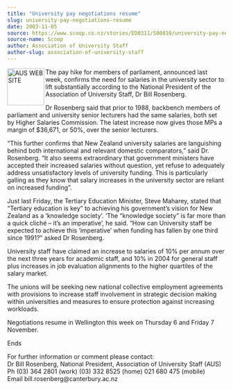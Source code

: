 ```yaml
---
title: "University pay negotiations resume"
slug: university-pay-negotiations-resume
date: 2003-11-05
source: https://www.scoop.co.nz/stories/ED0311/S00010/university-pay-negotiations-resume.htm
source-name: Scoop
author: Association of University Staff
author-slug: association-of-university-staff
---
```


<p><img align="left" width="85" height="85" src="http://www.aus.ac.nz/pictures/logo.gif" alt="AUS WEB SITE" border="0">The pay hike for members of
parliament, announced last week, confirms the need for
salaries in the university sector to lift substantially
according to the National President of the Association of
University Staff, Dr Bill Rosenberg.</p>

<p>Dr Rosenberg said
that prior to 1988, backbench members of parliament and
university senior lecturers had the same salaries, both set
by Higher Salaries Commission. The latest increase now gives
those MPs a margin of $36,671, or 50%, over the senior
lecturers.</p>

<p>“This further confirms that New Zealand
university salaries are languishing behind both
international and relevant domestic comparators,” said Dr.
Rosenberg. “It also seems extraordinary that government
ministers have accepted their increased salaries without
question, yet refuse to adequately address unsatisfactory
levels of university funding. This is particularly galling
as they know that salary increases in the university sector
are reliant on increased funding”.<p>

<p>Just last Friday, the
Tertiary Education Minister, Steve Maharey, stated that
“Tertiary education is key” to achieving his government’s
vision for New Zealand as a ‘knowledge society’. ‘The
“knowledge society” is far more than a quick cliché – it’s
an imperative’, he said. “How can University staff be
expected to achieve this ‘imperative’ when funding has
fallen by one third since 1991?” asked Dr
Rosenberg.<p>
<p>University staff have claimed an increase to
salaries of 10% per annum over the next three years for
academic staff, and 10% in 2004 for general staff plus
increases in job evaluation alignments to the higher
quartiles of the salary market.</p>

<p>The unions will be seeking
new national collective employment agreements with
provisions to increase staff involvement in strategic
decision making within universities and measures to ensure
protection against increasing workloads.</p>

<p>Negotiations
resume in Wellington this week on Thursday 6 and Friday 7
November.</p>

<p>Ends</p>

<p>For further information or comment 
please contact:<br>Dr Bill Rosenberg, National President,
Association of University Staff (AUS)		<br>Ph (03) 364 2801
(work)	(03) 332 8525 (home)		021 680 475 (mobile) 	<br>Email
bill.rosenberg@canterbury.ac.nz</p>

